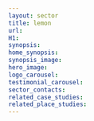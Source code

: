 ```yaml
---
layout: sector
title: lemon
url:
H1:
synopsis:
home_synopsis:
synopsis_image:
hero_image:
logo_carousel:
testimonial_carousel:
sector_contacts:
related_case_studies:
related_place_studies:
---
```

